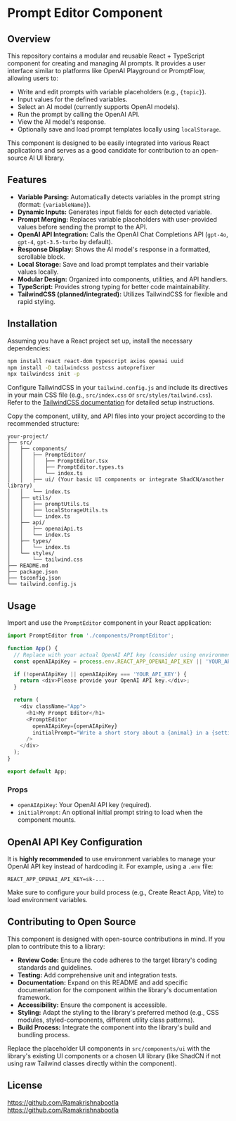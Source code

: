 # Prompt Editor Component

## Overview

This repository contains a modular and reusable React + TypeScript component for creating and managing AI prompts. It provides a user interface similar to platforms like OpenAI Playground or PromptFlow, allowing users to:

- Write and edit prompts with variable placeholders (e.g., `{topic}`).
- Input values for the defined variables.
- Select an AI model (currently supports OpenAI models).
- Run the prompt by calling the OpenAI API.
- View the AI model's response.
- Optionally save and load prompt templates locally using `localStorage`.

This component is designed to be easily integrated into various React applications and serves as a good candidate for contribution to an open-source AI UI library.

## Features

- **Variable Parsing:** Automatically detects variables in the prompt string (format: `{variableName}`).
- **Dynamic Inputs:** Generates input fields for each detected variable.
- **Prompt Merging:** Replaces variable placeholders with user-provided values before sending the prompt to the API.
- **OpenAI API Integration:** Calls the OpenAI Chat Completions API (`gpt-4o`, `gpt-4`, `gpt-3.5-turbo` by default).
- **Response Display:** Shows the AI model's response in a formatted, scrollable block.
- **Local Storage:** Save and load prompt templates and their variable values locally.
- **Modular Design:** Organized into components, utilities, and API handlers.
- **TypeScript:** Provides strong typing for better code maintainability.
- **TailwindCSS (planned/integrated):** Utilizes TailwindCSS for flexible and rapid styling.

## Installation

Assuming you have a React project set up, install the necessary dependencies:

```bash
npm install react react-dom typescript axios openai uuid
npm install -D tailwindcss postcss autoprefixer
npx tailwindcss init -p
```

Configure TailwindCSS in your `tailwind.config.js` and include its directives in your main CSS file (e.g., `src/index.css` or `src/styles/tailwind.css`). Refer to the [TailwindCSS documentation](https://tailwindcss.com/docs/installation) for detailed setup instructions.

Copy the component, utility, and API files into your project according to the recommended structure:

```
your-project/
├── src/
│   ├── components/
│   │   ├── PromptEditor/
│   │   │   ├── PromptEditor.tsx
│   │   │   ├── PromptEditor.types.ts
│   │   │   └── index.ts
│   │   ├── ui/ (Your basic UI components or integrate ShadCN/another library)
│   │   └── index.ts
│   ├── utils/
│   │   ├── promptUtils.ts
│   │   ├── localStorageUtils.ts
│   │   └── index.ts
│   ├── api/
│   │   ├── openaiApi.ts
│   │   └── index.ts
│   ├── types/
│   │   └── index.ts
│   └── styles/
│       └── tailwind.css
├── README.md
├── package.json
├── tsconfig.json
└── tailwind.config.js
```

## Usage

Import and use the `PromptEditor` component in your React application:

```typescript
import PromptEditor from './components/PromptEditor';

function App() {
  // Replace with your actual OpenAI API key (consider using environment variables)
  const openAIApiKey = process.env.REACT_APP_OPENAI_API_KEY || 'YOUR_API_KEY';

  if (!openAIApiKey || openAIApiKey === 'YOUR_API_KEY') {
    return <div>Please provide your OpenAI API key.</div>;
  }

  return (
    <div className="App">
      <h1>My Prompt Editor</h1>
      <PromptEditor
        openAIApiKey={openAIApiKey}
        initialPrompt="Write a short story about a {animal} in a {setting}."
      />
    </div>
  );
}

export default App;
```

### Props

- `openAIApiKey`: Your OpenAI API key (required).
- `initialPrompt`: An optional initial prompt string to load when the component mounts.

## OpenAI API Key Configuration

It is **highly recommended** to use environment variables to manage your OpenAI API key instead of hardcoding it. For example, using a `.env` file:

```
REACT_APP_OPENAI_API_KEY=sk-...
```

Make sure to configure your build process (e.g., Create React App, Vite) to load environment variables.

## Contributing to Open Source

This component is designed with open-source contributions in mind. If you plan to contribute this to a library:

- **Review Code:** Ensure the code adheres to the target library's coding standards and guidelines.
- **Testing:** Add comprehensive unit and integration tests.
- **Documentation:** Expand on this README and add specific documentation for the component within the library's documentation framework.
- **Accessibility:** Ensure the component is accessible.
- **Styling:** Adapt the styling to the library's preferred method (e.g., CSS modules, styled-components, different utility class patterns).
- **Build Process:** Integrate the component into the library's build and bundling process.

Replace the placeholder UI components in `src/components/ui` with the library's existing UI components or a chosen UI library (like ShadCN if not using raw Tailwind classes directly within the component).

## License
https://github.com/Ramakrishnabootla
https://github.com/Ramakrishnabootla
